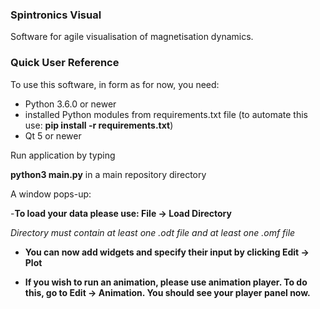 ### Spintronics Visual
Software for agile visualisation of magnetisation dynamics.

### Quick User Reference
To use this software, in form as for now, you need:
- Python 3.6.0 or newer
- installed Python modules from requirements.txt file (to automate this use: **pip install -r requirements.txt**)
- Qt 5 or newer

Run application by typing

**python3 main.py** in a main repository directory

A window pops-up:

-**To load your data please use: File -> Load Directory** 

*Directory must contain at least one .odt file and at least one .omf file*

- **You can now add widgets and specify their input by clicking Edit -> Plot**

- **If you wish to run an animation, please use animation player. 
  To do this, go to Edit -> Animation. 
  You should see your player panel now.** 
